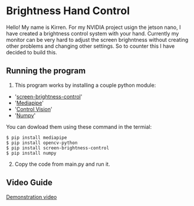 # Brightness Hand Control

Hello! My name is Kirren. For my NVIDIA project usign the jetson nano, I have created a brightness control system with your hand. Currently my monitor can be very hard to adjust the screen brighntness without creating other problems and changing other settings. So to counter this I have decided to build this.

## Running the program
1. This program works by installing a couple python module:

* '[screen-brightness-control](https://pypi.org/project/screen-brightness-control/)'
* '[Mediapipe](https://developers.google.com/mediapipe)'
* '[Control Vision](https://pypi.org/project/opencv-python/)'
* '[Numpy](https://www.geeksforgeeks.org/numpy-in-python-set-1-introduction/)'

You can dowload them using these command in the termial:
```
$ pip install mediapipe
$ pip install opencv-python
$ pip install screen-brightness-control
$ pip install numpy
```

2. Copy the code from main.py and run it.


## Video Guide
[Demonstration video](https://drive.google.com/file/d/1V3MY21lP_LTGOV0rtgVfid5FpauCwTxO/view?usp=drive_link)
